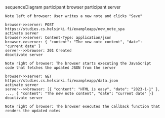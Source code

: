sequenceDiagram
    participant browser
    participant server

    Note left of browser: User writes a new note and clicks "Save"

    browser->>server: POST https://studies.cs.helsinki.fi/exampleapp/new_note_spa
    activate server
    browser->>server: Content-Type: application/json
    browser->>server: { "content": "The new note content", "date": "current date" }
    server-->>browser: 201 Created
    deactivate server

    Note right of browser: The browser starts executing the JavaScript code that fetches the updated JSON from the server

    browser->>server: GET https://studies.cs.helsinki.fi/exampleapp/data.json
    activate server
    server-->>browser: [{ "content": "HTML is easy", "date": "2023-1-1" }, ..., { "content": "The new note content", "date": "current date" }]
    deactivate server

    Note right of browser: The browser executes the callback function that renders the updated notes